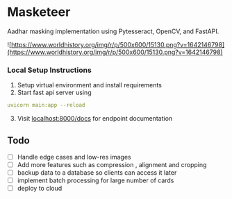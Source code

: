 # **Masketeer**

Aadhar masking implementation using Pytesseract, OpenCV, and FastAPI.

![https://www.worldhistory.org/img/r/p/500x600/15130.png?v=1642146798](https://www.worldhistory.org/img/r/p/500x600/15130.png?v=1642146798)

### Local Setup Instructions

1. Setup virtual environment and install requirements
2. Start fast api server using 

```yaml
uvicorn main:app --reload
```

3. Visit [localhost:8000/docs](http://localhost:8000/docs)  for endpoint documentation 

## Todo

- [ ]  Handle edge cases and low-res images
- [ ]  Add more features such as compression , alignment and cropping
- [ ]  backup data to a database so clients can access it later
- [ ]  implement batch processing for large number of cards
- [ ]  deploy to cloud
